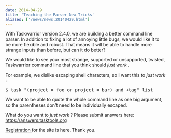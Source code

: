 ```yaml
---
date: 2014-04-29
title: 'Teaching the Parser New Tricks'
aliases: ['/news/news.20140429.html']
---
```

<div class="col-md-8 main">
 <div class="row">
  <p>
   With Taskwarrior version 2.4.0, we are building a better command
            line parser. In addition to fixing a lot of annoying little bugs,
            we would like it to be more flexible and robust. That means it will
            be able to handle more strange inputs than before, but can it do
            better?
  </p>
  <p>
   We would like to see your most strange, supported or unsupported,
            twisted, Taskwarrior command line that you think should
   <em>
    just work
   </em>
   .
  </p>
  <p>
   For example, we dislike escaping shell characters, so I want this to
   <em>
    just work
   </em>
   :
  </p>
  <pre>$ task "(project = foo or project = bar) and +tag" list</pre>
  <p>
   We want to be able to quote the whole command line as one big
            argument, so the parentheses don't need to be individually escaped.
  </p>
  <p>
   What do you want to
   <em>
    just work
   </em>
   ? Please submit answers here:
   <a href="https://answers.tasktools.org/questions/1114275/what-is-your-most-complexawful-taskwarrior-command-line">
    https://answers.tasktools.org
   </a>
  </p>
  <p>
   <a href="https://bug.tasktools.org/secure/Signup!default.jspa">
    Registration
   </a>
   for the site is here.  Thank you.
  </p>
 </div>
</div>

